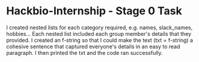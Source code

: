 # Hackbio-Internship - Stage 0 Task
I created nested lists for each category required, e.g. names, slack_names, hobbies...
Each nested list included each group member's details that they provided.
I created an f-string so that I could make the text (txt = f-string) a cohesive sentence that captured everyone's details in an easy to read paragraph.
I then printed the txt and the code ran successfully.

